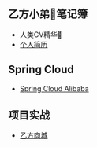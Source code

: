 ## 乙方小弟🤳笔记簿

- 人类CV精华🥽
- [个人简历](个人简历)



## Spring Cloud

- [Spring Cloud Alibaba](spring-cloud-alibaba.md)



## 项目实战
- [乙方商城](乙方商城)





